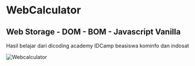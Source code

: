 # WebCalculator
## Web Storage - DOM - BOM - Javascript Vanilla
Hasil belajar dari dicoding academy IDCamp beasiswa kominfo dan indosat

![Webcalculator](https://user-images.githubusercontent.com/76932074/188257506-92b2131d-9145-470a-baba-eb8f23c19e10.png)
